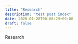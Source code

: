 ```yaml
---
title: "Research"
description: "test post index"
date: 2020-01-28T00:08:29+09:00
draft: false
---
```


Research